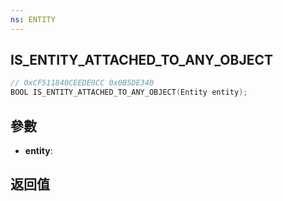 ```yaml
---
ns: ENTITY
---
```

## IS_ENTITY_ATTACHED_TO_ANY_OBJECT

```c
// 0xCF511840CEEDE0CC 0x0B5DE340
BOOL IS_ENTITY_ATTACHED_TO_ANY_OBJECT(Entity entity);
```


## 參數
* **entity**: 

## 返回值
